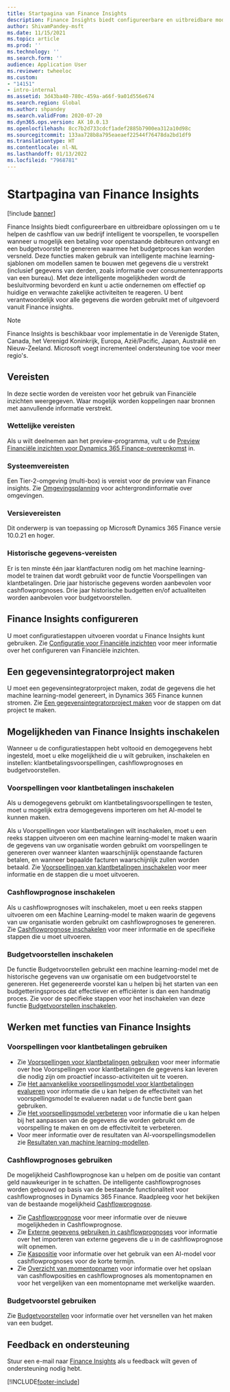 ```yaml
---
title: Startpagina van Finance Insights
description: Finance Insights biedt configureerbare en uitbreidbare modellen om u te helpen de cashflow van uw bedrijf nauwkeurig en intelligent te voorspellen, te voorspellen wanneer u een betaling voor openstaande debiteuren ontvangt en een budgetvoorstel te genereren waarmee het budgetproces kan worden versneld. Al deze functies zijn gebaseerd op intelligente machine learning-modellen.
author: ShivamPandey-msft
ms.date: 11/15/2021
ms.topic: article
ms.prod: ''
ms.technology: ''
ms.search.form: ''
audience: Application User
ms.reviewer: twheeloc
ms.custom:
- "14151"
- intro-internal
ms.assetid: 3d43ba40-780c-459a-a66f-9a01d556e674
ms.search.region: Global
ms.author: shpandey
ms.search.validFrom: 2020-07-20
ms.dyn365.ops.version: AX 10.0.13
ms.openlocfilehash: 8cc7b2d733cdcf1adef2885b7900ea312a10d98c
ms.sourcegitcommit: 133aa728b8a795eaeaef22544f76478da2bd1df9
ms.translationtype: HT
ms.contentlocale: nl-NL
ms.lasthandoff: 01/13/2022
ms.locfileid: "7968781"
---
```

# <a name="finance-insights-home-page"></a>Startpagina van Finance Insights

[!include [banner](../includes/banner.md)]

Finance Insights biedt configureerbare en uitbreidbare oplossingen om u te helpen de cashflow van uw bedrijf intelligent te voorspellen, te voorspellen wanneer u mogelijk een betaling voor openstaande debiteuren ontvangt en een budgetvoorstel te genereren waarmee het budgetproces kan worden versneld. Deze functies maken gebruik van intelligente machine learning-sjablonen om modellen samen te bouwen met gegevens die u verstrekt (inclusief gegevens van derden, zoals informatie over consumentenrapports van een bureau). Met deze intelligente mogelijkheden wordt de besluitvorming bevorderd en kunt u actie ondernemen om effectief op huidige en verwachte zakelijke activiteiten te reageren. U bent verantwoordelijk voor alle gegevens die worden gebruikt met of uitgevoerd vanuit Finance insights.

> [!NOTE]
> Finance Insights is beschikbaar voor implementatie in de Verenigde Staten, Canada, het Verenigd Koninkrijk, Europa, Azië/Pacific, Japan, Australië en Nieuw-Zeeland. Microsoft voegt incrementeel ondersteuning toe voor meer regio's.

## <a name="prerequisites"></a>Vereisten

In deze sectie worden de vereisten voor het gebruik van Financiële inzichten weergegeven. Waar mogelijk worden koppelingen naar bronnen met aanvullende informatie verstrekt.

### <a name="legal-requirements"></a>Wettelijke vereisten

Als u wilt deelnemen aan het preview-programma, vult u de [Preview Financiële inzichten voor Dynamics 365 Finance-overeenkomst](https://forms.office.com/FormsPro/Pages/ResponsePage.aspx?id=v4j5cvGGr0GRqy180BHbR56j8lZs0FdAvwT75_WNFyxUM1c0Uzc1RFpaU1RVTEwxVTNWUERPRThUSy4u) in.

### <a name="system-requirements"></a>Systeemvereisten

Een Tier-2-omgeving (multi-box) is vereist voor de preview van Finance insights. Zie [Omgevingsplanning](../../fin-ops-core/fin-ops/imp-lifecycle/environment-planning.md) voor achtergrondinformatie over omgevingen.

### <a name="version-requirements"></a>Versievereisten

Dit onderwerp is van toepassing op Microsoft Dynamics 365 Finance versie 10.0.21 en hoger.

### <a name="historical-data-requirements"></a>Historische gegevens-vereisten

Er is ten minste één jaar klantfacturen nodig om het machine learning-model te trainen dat wordt gebruikt voor de functie Voorspellingen van klantbetalingen. Drie jaar historische gegevens worden aanbevolen voor cashflowprognoses. Drie jaar historische budgetten en/of actualiteiten worden aanbevolen voor budgetvoorstellen.

## <a name="configure-finance-insights"></a>Finance Insights configureren

U moet configuratiestappen uitvoeren voordat u Finance Insights kunt gebruiken. Zie [Configuratie voor Financiële inzichten](configure-for-fin-insites.md) voor meer informatie over het configureren van Financiële inzichten.

## <a name="create-a-data-integrator-project"></a>Een gegevensintegratorproject maken

U moet een gegevensintegratorproject maken, zodat de gegevens die het machine learning-model genereert, in Dynamics 365 Finance kunnen stromen. Zie [Een gegevensintegratorproject maken](create-data-integrate-project.md) voor de stappen om dat project te maken.

## <a name="enable-finance-insights-capabilities"></a>Mogelijkheden van Finance Insights inschakelen

Wanneer u de configuratiestappen hebt voltooid en demogegevens hebt ingesteld, moet u elke mogelijkheid die u wilt gebruiken, inschakelen en instellen: klantbetalingsvoorspellingen, cashflowprognoses en budgetvoorstellen.

### <a name="enable-customer-payment-predictions"></a>Voorspellingen voor klantbetalingen inschakelen
Als u demogegevens gebruikt om klantbetalingsvoorspellingen te testen, moet u mogelijk extra demogegevens importeren om het AI-model te kunnen maken. 

Als u Voorspellingen voor klantbetalingen wilt inschakelen, moet u een reeks stappen uitvoeren om een machine learning-model te maken waarin de gegevens van uw organisatie worden gebruikt om voorspellingen te genereren over wanneer klanten waarschijnlijk openstaande facturen betalen, en wanneer bepaalde facturen waarschijnlijk zullen worden betaald. Zie [Voorspellingen van klantbetalingen inschakelen](enable-cust-paymnt-prediction.md) voor meer informatie en de stappen die u moet uitvoeren. 

### <a name="enable-cash-flow-forecasting"></a>Cashflowprognose inschakelen
Als u cashflowprognoses wilt inschakelen, moet u een reeks stappen uitvoeren om een Machine Learning-model te maken waarin de gegevens van uw organisatie worden gebruikt om cashflowprognoses te genereren. Zie [Cashflowprognose inschakelen](enable-cash-flow-forecasting.md) voor meer informatie en de specifieke stappen die u moet uitvoeren.

### <a name="enable-budget-proposals"></a>Budgetvoorstellen inschakelen

De functie Budgetvoorstellen gebruikt een machine learning-model met de historische gegevens van uw organisatie om een budgetvoorstel te genereren. Het gegenereerde voorstel kan u helpen bij het starten van een budgetteringsproces dat effectiever en efficiënter is dan een handmatig proces. Zie voor de specifieke stappen voor het inschakelen van deze functie [Budgetvoorstellen inschakelen](enable-budget-proposal.md). 

## <a name="using-finance-insights-features"></a>Werken met functies van Finance Insights

### <a name="using-customer-payment-predictions"></a>Voorspellingen voor klantbetalingen gebruiken

- Zie [Voorspellingen voor klantbetalingen gebruiken](use-customer-payment-predictions.md) voor meer informatie over hoe Voorspellingen voor klantbetalingen de gegevens kan leveren die nodig zijn om proactief incasso-activiteiten uit te voeren.
- Zie [Het aanvankelijke voorspellingsmodel voor klantbetalingen evalueren](evaluate-payment-prediction.md) voor informatie die u kan helpen de effectiviteit van het voorspellingsmodel te evalueren nadat u de functie bent gaan gebruiken.
- Zie [Het voorspellingsmodel verbeteren](improve-model.md) voor informatie die u kan helpen bij het aanpassen van de gegevens die worden gebruikt om de voorspelling te maken en om de effectiviteit te verbeteren.
- Voor meer informatie over de resultaten van AI-voorspellingsmodellen zie [Resultaten van machine learning-modellen](confusion-matrix.md).

### <a name="using-cash-flow-forecasts"></a>Cashflowprognoses gebruiken

De mogelijkheid Cashflowprognose kan u helpen om de positie van contant geld nauwkeuriger in te schatten. De intelligente cashflowprognoses worden gebouwd op basis van de bestaande functionaliteit voor cashflowprognoses in Dynamics 365 Finance. Raadpleeg voor het bekijken van de bestaande mogelijkheid [Cashflowprognose](../cash-bank-management/cash-flow-forecasting.md).

- Zie [Cashflowprognose](cash-flow-forecast-intro.md) voor meer informatie over de nieuwe mogelijkheden in Cashflowprognose.
- Zie [Externe gegevens gebruiken in cashflowprognoses](external-data-in-cash-flow.md) voor informatie over het importeren van externe gegevens die u in de cashflowprognose wilt opnemen. 
- Zie [Kaspositie](cash-position.md) voor informatie over het gebruik van een AI-model voor cashflowprognoses voor de korte termijn.
- Zie [Overzicht van momentopnamen](payment-snapshots.md) voor informatie over het opslaan van cashflowposities en cashflowprognoses als momentopnamen en voor het vergelijken van een momentopname met werkelijke waarden.

### <a name="using-budget-proposal"></a>Budgetvoorstel gebruiken

Zie [Budgetvoorstellen](budget-proposals.md) voor informatie over het versnellen van het maken van een budget. 

## <a name="feedback-and-support"></a>Feedback en ondersteuning

Stuur een e-mail naar [Finance Insights](mailto:fiap@microsoft.com) als u feedback wilt geven of ondersteuning nodig hebt.

[!INCLUDE[footer-include](../../includes/footer-banner.md)]
